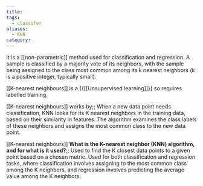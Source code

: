 ```yaml
---
title: 
tags:
  - classifer
aliases:
  - KNN
category:
---
```

It is a [[non-parametric]] method used for classification and regression. A sample is classified by a majority vote of its neighbors, with the sample being assigned to the class most common among its k nearest neighbors (k is a positive integer, typically small).

[[K-nearest neighbours]] is a {{[[Unsupervised learning]]}} so requires labelled training.
<!--SR:!2024-04-08,4,270-->

[[K-nearest neighbours]] works by;; When a new data point needs classification, KNN looks for its K nearest neighbors in the training data, based on their similarity in features. The algorithm examines the class labels of these neighbors and assigns the most common class to the new data point.
<!--SR:!2024-04-08,4,270-->

[[K-nearest neighbours]]
**What is the K-nearest neighbor (KNN) algorithm, and for what is it used?**;; Used to find the K closest data points to a given point based on a chosen metric. Used for both classification and regression tasks, where classification involves assigning to the most common class among the K neighbors, and regression involves predicting the average value among the K neighbors.